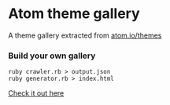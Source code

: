 Atom theme gallery
===

A theme gallery extracted from [atom.io/themes](https://atom.io/themes)


### Build your own gallery
    ruby crawler.rb > output.json
    ruby generator.rb > index.html

[Check it out here](http://enrmarc.github.io/atom-theme-gallery/)